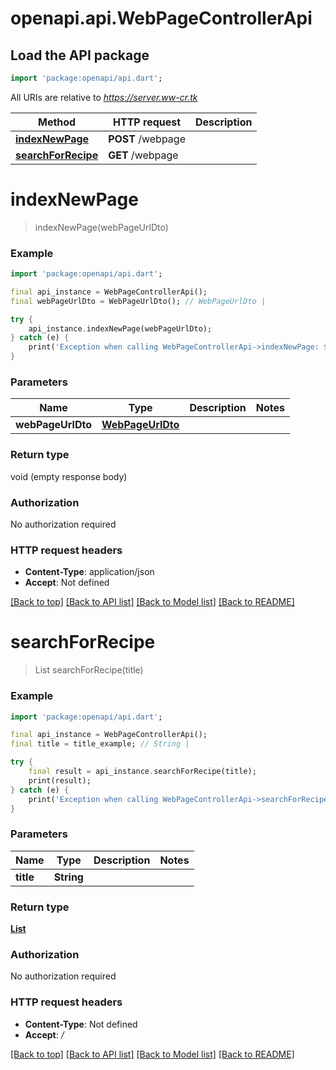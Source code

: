 # openapi.api.WebPageControllerApi

## Load the API package
```dart
import 'package:openapi/api.dart';
```

All URIs are relative to *https://server.ww-cr.tk*

Method | HTTP request | Description
------------- | ------------- | -------------
[**indexNewPage**](WebPageControllerApi.md#indexnewpage) | **POST** /webpage | 
[**searchForRecipe**](WebPageControllerApi.md#searchforrecipe) | **GET** /webpage | 


# **indexNewPage**
> indexNewPage(webPageUrlDto)



### Example 
```dart
import 'package:openapi/api.dart';

final api_instance = WebPageControllerApi();
final webPageUrlDto = WebPageUrlDto(); // WebPageUrlDto | 

try { 
    api_instance.indexNewPage(webPageUrlDto);
} catch (e) {
    print('Exception when calling WebPageControllerApi->indexNewPage: $e\n');
}
```

### Parameters

Name | Type | Description  | Notes
------------- | ------------- | ------------- | -------------
 **webPageUrlDto** | [**WebPageUrlDto**](WebPageUrlDto.md)|  | 

### Return type

void (empty response body)

### Authorization

No authorization required

### HTTP request headers

 - **Content-Type**: application/json
 - **Accept**: Not defined

[[Back to top]](#) [[Back to API list]](../README.md#documentation-for-api-endpoints) [[Back to Model list]](../README.md#documentation-for-models) [[Back to README]](../README.md)

# **searchForRecipe**
> List<WebPage> searchForRecipe(title)



### Example 
```dart
import 'package:openapi/api.dart';

final api_instance = WebPageControllerApi();
final title = title_example; // String | 

try { 
    final result = api_instance.searchForRecipe(title);
    print(result);
} catch (e) {
    print('Exception when calling WebPageControllerApi->searchForRecipe: $e\n');
}
```

### Parameters

Name | Type | Description  | Notes
------------- | ------------- | ------------- | -------------
 **title** | **String**|  | 

### Return type

[**List<WebPage>**](WebPage.md)

### Authorization

No authorization required

### HTTP request headers

 - **Content-Type**: Not defined
 - **Accept**: */*

[[Back to top]](#) [[Back to API list]](../README.md#documentation-for-api-endpoints) [[Back to Model list]](../README.md#documentation-for-models) [[Back to README]](../README.md)

